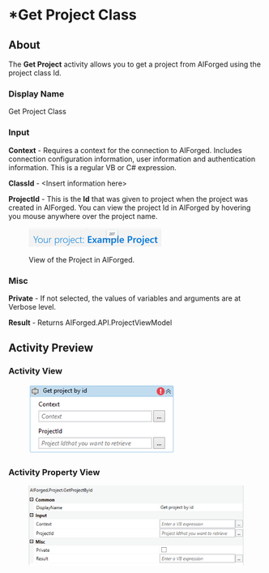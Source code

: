 # \*Get Project Class



## About

The **Get Project** activity allows you to get a project from AIForged using the project class Id.

### Display Name

Get Project Class

### Input

**Context** - Requires a context for the connection to AIForged. Includes connection configuration information, user information and authentication information. This is a regular VB or C# expression.

**ClassId** - \<Insert information here>

**ProjectId** - This is the **Id** that was given to project when the project was created in AIForged. You can view the project Id in AIForged by hovering you mouse anywhere over the project name.

<figure><img src="../../.gitbook/assets/image (41).png" alt=""><figcaption><p>View of the Project in AIForged.</p></figcaption></figure>

### Misc

**Private** - If not selected, the values of variables and arguments are at Verbose level.

**Result** - Returns AIForged.API.ProjectViewModel

## Activity Preview

### Activity View

<figure><img src="../../.gitbook/assets/image (78).png" alt=""><figcaption></figcaption></figure>

### Activity Property View

<figure><img src="../../.gitbook/assets/image (46).png" alt=""><figcaption></figcaption></figure>
